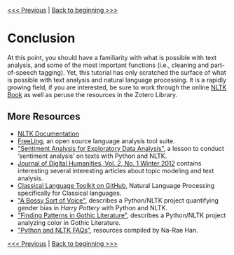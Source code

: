 [<<< Previous](10-pos_tagging.md) | [Back to beginning >>>](../README.md)

# Conclusion

At this point, you should have a familiarity with what is possible with text analysis, and some of the most important functions (i.e., cleaning and part-of-speech tagging). Yet, this tutorial has only scratched the surface of what is possible with text analysis and natural language processing. It is a rapidly growing field, if you are interested, be sure to work through the online [NLTK Book](https://www.nltk.org/book/) as well as peruse the resources in the Zotero Library.

## More Resources

- [NLTK Documentation](http://www.nltk.org/index.html)
- [FreeLing](http://nlp.lsi.upc.edu/freeling/index.php), an open source language analysis tool suite.
- ["Sentiment Analysis for Exploratory Data Analysis"](https://programminghistorian.org/en/lessons/sentiment-analysis), a lesson to conduct ‘sentiment analysis’ on texts with Python and NLTK.
- [Journal of Digital Humanities, Vol. 2, No. 1 Winter 2012](http://journalofdigitalhumanities.org/2-1/) contains interesting several interesting articles about topic modeling and text analysis.
- [Classical Language Toolkit on GitHub](https://github.com/cltk), Natural Language Processing specifically for Classical languages.
- ["A Bossy Sort of Voice"](https://medium.com/agatha-codes/a-bossy-sort-of-voice-3c3a18de3093), describes a Python/NLTK project quantifying gender bias in _Harry Pottery_ with Python and NLTK.
- ["Finding Patterns in Gothic Literature"](https://kite.com/blog/python/python-digital-humanities-gothic-literature-nltk), describes a Python/NLTK project analyzing color in Gothic Literature.
- ["Python and NLTK FAQs"](https://www.pitt.edu/~naraehan/python3/faq.html), resources compiled by Na-Rae Han.

[<<< Previous](10-pos_tagging.md) | [Back to beginning >>>](../README.md)
